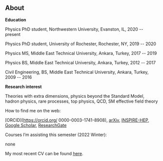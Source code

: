 ## About

**Education**

Physics PhD student, Northwestern University, Evanston, IL, 2020 -- present

Physics PhD student, University of Rochester, Rochester, NY, 2019 -- 2020

Physics MS, Middle East Technical University, Ankara, Turkey, 2017 -- 2019

Physics BS, Middle East Technical University, Ankara, Turkey, 2012 -- 2017

Civil Engineering, BS, Middle East Technical University, Ankara, Turkey, 2009 -- 2016

**Research interest**

Theories with extra dimensions, physics beyond the Standard Model, hadron physics, rare processes, top physics, QCD, SM effective field theory

How to find me on the web:

[ORCID](https://orcid.org/
0000-0003-1741-8908), [arXiv](https://arxiv.org/a/simsek_k_1.html), [INSPIRE-HEP](https://inspirehep.net/literature?sort=mostrecent&size=25&page=1&q=a%20K.Simsek.2), [Google Scholar](https://scholar.google.com/citations?hl=en&user=XZGHBbcAAAAJ), [ResearchGate](https://www.researchgate.net/profile/Kagan-Simsek)

Courses I’m assisting this semester (2022 Winter):

none

My most recent CV can be found [here](./files/cv/ksimsek_cv_en.pdf).
